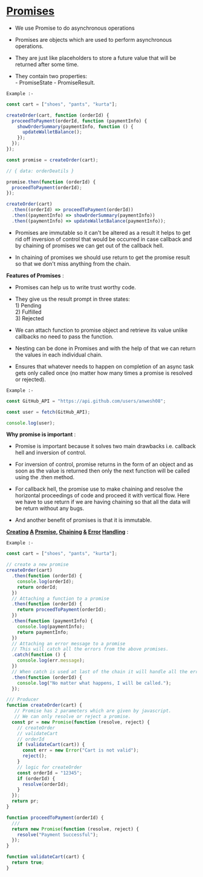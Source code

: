 <h1><u>Promises</u></h1>
<p>

- We use Promise to do asynchronous operations

- Promises are objects which are used to perform asynchronous operations.

- They are just like placeholders to store a future value that will be returned after some time.

- They contain two properties:<br> - PromiseState - PromiseResult.

<code>Example :-</code>

```javascript
const cart = ["shoes", "pants", "kurta"];

createOrder(cart, function (orderId) {
  proceedToPayment(orderId, function (paymentInfo) {
    showOrderSummary(paymentInfo, function () {
      updateWalletBalance();
    });
  });
});

const promise = createOrder(cart);

// { data: orderDeatils }

promise.then(function (orderId) {
  proceedToPayment(orderId);
});

createOrder(cart)
  .then((orderId) => proceedToPayment(orderId))
  .then((paymentInfo) => showOrderSummary(paymentInfo))
  .then((paymentInfo) => updateWalletBalance(paymentInfo));
```

- Promises are immutable so it can't be altered as a result it helps to get rid off inversion of control that would be occurred in case callback and by chaining of promises we can get out of the callback hell.

- In chaining of promises we should use return to get the promise result so that we don't miss anything from the chain.

<b>Features of Promises</b> :

- Promises can help us to write trust worthy code.

- They give us the result prompt in three states: <br> 1) Pending <br> 2) Fulfilled <br> 3) Rejected <br>

- We can attach function to promise object and retrieve its value unlike callbacks no need to pass the function.

- Nesting can be done in Promises and with the help of that we can return the values in each individual chain.

- Ensures that whatever needs to happen on completion of an async task gets only called once (no matter how many times a promise is resolved or rejected).

<code>Example :-</code>

```javascript
const GitHub_API = "https://api.github.com/users/anwesh08";

const user = fetch(GitHub_API);

console.log(user);
```

<b>Why promise is important</b> :

- Promise is important because it solves two main drawbacks i.e. callback hell and inversion of control.

- For inversion of control, promise returns in the form of an object and as soon as the value is returned then only the next function will be called using the .then method.

- For callback hell, the promise use to make chaining and resolve the horizontal proceedings of code and proceed it with vertical flow.
  Here we have to use return if we are having chaining so that all the data will be return without any bugs.

- And another benefit of promises is that it is immutable.

<b><u>Creating</u> <u>A</u> <u>Promise</u>, <u>Chaining</u> <u>&</u> <u>Error</u> <u>Handling</u></b> :

<code>Example :-</code>

```javascript
const cart = ["shoes", "pants", "kurta"];

// create a new promise
createOrder(cart)
  .then(function (orderId) {
    console.log(orderId);
    return orderId;
  })
  // Attaching a function to a promise
  .then(function (orderId) {
    return proceedToPayment(orderId);
  })
  .then(function (paymentInfo) {
    console.log(paymentInfo);
    return paymentInfo;
  })
  // Attaching an error message to a promise
  // This will catch all the errors from the above promises.
  .catch(function () {
    console.log(err.message);
  })
  // When catch is used at last of the chain it will handle all the errors in the promise chain
  .then(function (orderId) {
    console.log("No matter what happens, I will be called.");
  });

/// Producer
function createOrder(cart) {
   // Promise has 2 parameters which are given by javascript.
   // We can only resolve or reject a promise.
  const pr = new Promise(function (resolve, reject) {
    // createOrder
    // validateCart
    // orderId
    if (validateCart(cart)) {
      const err = new Error("Cart is not valid");
      reject();
    }
    // logic for createOrder
    const orderId = "12345";
    if (orderId) {
      resolve(orderId);
    }
  });
  return pr;
}

function proceedToPayment(orderId) {
  ///
  return new Promise(function (resolve, reject) {
    resolve("Payment Successful");
  });
}

function validateCart(cart) {
  return true;
}
```

</p>